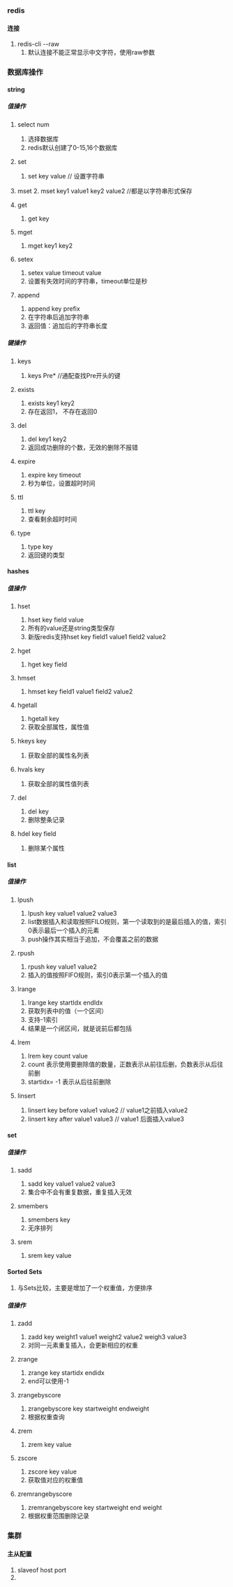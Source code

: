 ### redis
#### 连接
1. redis-cli --raw
	1. 默认连接不能正常显示中文字符，使用raw参数

### 数据库操作
#### string
##### 值操作
1. select num
	1. 选择数据库
	2. redis默认创建了0-15,16个数据库

2. set
	1. set key value  // 设置字符串
3. mset
	2. mset key1 value1 key2 value2  //都是以字符串形式保存
3. get
	1. get key
4. mget
	1. mget key1 key2
4. setex
	1. setex value timeout value
	2. 设置有失效时间的字符串，timeout单位是秒

5. append
	1. append key prefix
	2. 在字符串后追加字符串
	3. 返回值：追加后的字符串长度


##### 键操作
1. keys
	1. keys Pre*  //通配查找Pre开头的键

2. exists
	1. exists key1 key2
	2. 存在返回1， 不存在返回0

3. del
	1. del key1 key2
	2. 返回成功删除的个数，无效的删除不报错
4. expire
	1. expire key timeout
	2. 秒为单位，设置超时时间

5. ttl
	1. ttl key
	2. 查看剩余超时时间

6. type
	1. type key
	2. 返回键的类型

#### hashes
##### 值操作
1. hset
	1. hset key field value
	2. 所有的value还是string类型保存
	3. 新版redis支持hset key field1 value1 field2 value2
2. hget
	1. hget key field
3. hmset
	1. hmset key field1 value1 field2 value2

4. hgetall
	1. hgetall key
	2. 获取全部属性，属性值

5. hkeys key
	1. 获取全部的属性名列表
6. hvals key
	1. 获取全部的属性值列表
7. del 
	1. del key
	2. 删除整条记录
8. hdel key field
	1. 删除某个属性


#### list
##### 值操作
1. lpush
	1. lpush key value1 value2 value3
	2. list数据插入和读取按照FILO规则，第一个读取到的是最后插入的值，索引0表示最后一个插入的元素
	3. push操作其实相当于追加，不会覆盖之前的数据

2. rpush
	1. rpush key value1 value2
	2. 插入的值按照FIFO规则，索引0表示第一个插入的值

2. lrange
	1. lrange key startIdx endIdx
	2. 获取列表中的值（一个区间）
	3. 支持-1索引
	4. 结果是一个闭区间，就是说前后都包括

4. lrem
	1. lrem key count value
	2. count 表示使用要删除值的数量，正数表示从前往后删，负数表示从后往前删
	3. startidx= -1 表示从后往前删除

5. linsert
	1. linsert key before value1 value2 // value1之前插入value2
	2. linsert key after value1 value3 // value1 后面插入value3


#### set
##### 值操作
1. sadd 
	1. sadd key value1 value2 value3
	2. 集合中不会有重复数据，重复插入无效

2. smembers
	1. smembers key
	2. 无序排列

3. srem
	1. srem key value


#### Sorted Sets
1. 与Sets比较，主要是增加了一个权重值，方便排序
##### 值操作
1. zadd
	1. zadd key weight1 value1 weight2 value2 weigh3 value3
	2. 对同一元素重复插入，会更新相应的权重

2. zrange
	1. zrange key startidx endidx
	2. end可以使用-1

3. zrangebyscore
	1. zrangebyscore key startweight endweight
	2. 根据权重查询

4. zrem
	1. zrem key value

5. zscore
	1. zscore key value
	2. 获取值对应的权重值

6. zremrangebyscore
	1. zremrangebyscore key startweight end weight
	2. 根据权重范围删除记录

### 集群
#### 主从配置
1. slaveof host port
2. 
